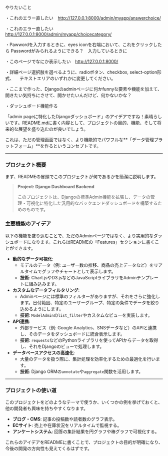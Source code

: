 やりたいこと


・これのエラー直したい　http://127.0.0.1:8000/admin/myapp/answerchoice/

・これのエラー直したい　http://127.0.0.1:8000/admin/myapp/choicecategory/


・Pawwordを入力するときに、eyes iconを右端において、これをクリックしたら
  Passwordがみられるようにできる？　入力しているときに

・このページでなにか表示したい　http://127.0.0.1:8000/

・詳細ページ選択肢を選べるように、radioボタン、checkbox, select-option形式、
　テキストエリアのいずれかに変更してください。

・ここまで作った、Djangoのadminページに何かfunnyな要素や機能を加えて、開きたい気持ちにさせて、開かせたいんだけど、何かないかな？

・ダッシュボード機能作る

「admin pageに特化したDjangoダッシュボード」のアイデアですね！素晴らしいです。README.mdに書く内容として、プロジェクトの目的、機能、そして将来的な展望を盛り込むのが良いでしょう。

これは、ただの管理画面ではなく、より機能的でパワフルな**「データ管理プラットフォーム」**を作るというコンセプトです。

---

### プロジェクト概要

まず、READMEの冒頭でこのプロジェクトが何であるかを簡潔に説明します。

> **Project: Django Dashboard Backend**
>
> このプロジェクトは、Djangoの標準Admin機能を拡張し、データの管理・可視化に特化した汎用的なバックエンドダッシュボードを構築するためのものです。

### 主要機能のアイデア

以下の機能を盛り込むことで、ただのAdminページではなく、より実用的なダッシュボードになります。これらはREADMEの「Features」セクションに書くことができます。

* **動的なデータ可視化**:
    * モデルのデータ（例: ユーザー数の推移、商品の売上データなど）をリアルタイムでグラフやチャートとして表示します。
    * **技術**: Chart.jsやD3.jsなどのJavaScriptライブラリをAdminテンプレートに組み込みます。
* **カスタムなデータフィルタリング**:
    * Adminページには標準のフィルターがありますが、それをさらに強化します。日付範囲、特定のユーザーグループ、特定の条件でデータを絞り込めるようにします。
    * **技術**: `ModelAdmin`の`list_filter`やカスタムなビューを実装します。
* **API連携**:
    * 外部サービス（例: Google Analytics、SNSデータなど）のAPIと連携し、そのデータをダッシュボードに統合表示します。
    * **技術**: `requests`などのPythonライブラリを使ってAPIからデータを取得し、それをDjangoのビューで処理します。
* **データベースアクセスの高速化**:
    * 大量のデータを扱う際に、集計処理を効率化するための最適化を行います。
    * **技術**: Django ORMの`annotate`や`aggregate`関数を活用します。

---

### プロジェクトの使い道

このプロジェクトをどのようなテーマで使うか、いくつかの例を挙げておくと、他の開発者も興味を持ちやすくなります。

* **ブログ・CMS**: 記事の投稿数や読者数のグラフ表示。
* **ECサイト**: 売上や在庫状況をリアルタイムで監視する。
* **アンケートシステム**: 回答の集計結果を円グラフや棒グラフで可視化する。

これらのアイデアをREADMEに書くことで、プロジェクトの目的が明確になり、今後の開発の方向性も見えてくるはずです。
